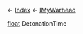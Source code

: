 ← [Index](Api-Index) ← [IMyWarhead](Sandbox.ModAPI.Ingame.IMyWarhead)

[float](System.Single) DetonationTime